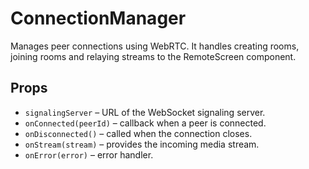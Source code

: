 # ConnectionManager

Manages peer connections using WebRTC. It handles creating rooms, joining rooms and relaying streams to the RemoteScreen component.

## Props
- `signalingServer` – URL of the WebSocket signaling server.
- `onConnected(peerId)` – callback when a peer is connected.
- `onDisconnected()` – called when the connection closes.
- `onStream(stream)` – provides the incoming media stream.
- `onError(error)` – error handler.
